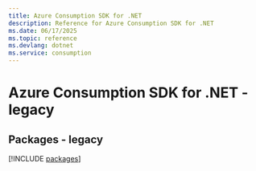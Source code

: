 ```yaml
---
title: Azure Consumption SDK for .NET
description: Reference for Azure Consumption SDK for .NET
ms.date: 06/17/2025
ms.topic: reference
ms.devlang: dotnet
ms.service: consumption
---
```

# Azure Consumption SDK for .NET - legacy
## Packages - legacy
[!INCLUDE [packages](consumption-index.md)]